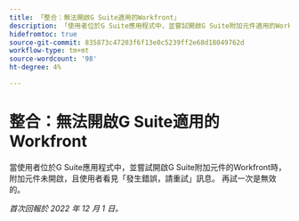 ```yaml
---
title: 「整合：無法開啟G Suite適用的Workfront」
description: 「使用者位於G Suite應用程式中，並嘗試開啟G Suite附加元件適用的Workfront時，附加元件未開啟，且使用者看到訊息「發生錯誤，請重試」。 再試一次是無效的。 」
hidefromtoc: true
source-git-commit: 835873c47203f6f13e0c5239ff2e68d18049762d
workflow-type: tm+mt
source-wordcount: '98'
ht-degree: 4%

---
```



# 整合：無法開啟G Suite適用的Workfront

當使用者位於G Suite應用程式中，並嘗試開啟G Suite附加元件的Workfront時，附加元件未開啟，且使用者看見「發生錯誤，請重試」訊息。 再試一次是無效的。

_首次回報於 2022 年 12 月 1 日。_

